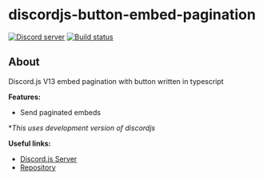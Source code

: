 # discordjs-button-embed-pagination

<p>
	<a href="https://discord.gg/5DRwubYxmj"><img src="https://img.shields.io/discord/658881908733771816?color=5865F2&logo=discord&logoColor=white" alt="Discord server" /></a>
	<a href="https://github.com/CRZA5/discordjs-button-embed-pagination/actions"><img src="https://github.com/CRZA5/discordjs-button-embed-pagination-ts/actions/workflows/publish.yml/badge.svg" alt="Build status" /></a>
</p>

## About

Discord.js V13 embed pagination with button written in typescript

**Features:**

- Send paginated embeds

*_This uses development version of discordjs_

**Useful links:**

- [Discord.js Server](https://discord.gg/djs)
- [Repository](https://github.com/CRZA5/discordjs-button-embed-pagination)

